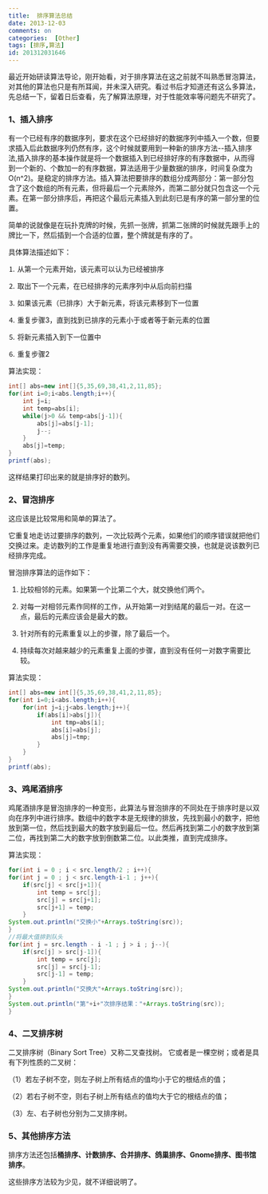 ```yaml
---
title:  排序算法总结
date: 2013-12-03
comments: on
categories:  [Other]
tags: [排序,算法]
id: 201312031646
---
```



最近开始研读算法导论，刚开始看，对于排序算法在这之前就不叫熟悉冒泡算法，对其他的算法也只是有所耳闻，并未深入研究。看过书后才知道还有这么多算法，先总结一下，留着日后查看，先了解算法原理，对于性能效率等问题先不研究了。
<!-- more -->
### 1、插入排序

 有一个已经有序的数据序列，要求在这个已经排好的数据序列中插入一个数，但要求插入后此数据序列仍然有序，这个时候就要用到一种新的排序方法--插入排序法,插入排序的基本操作就是将一个数据插入到已经排好序的有序数据中，从而得到一个新的、个数加一的有序数据，算法适用于少量数据的排序，时间复杂度为O(n^2)。是稳定的排序方法。插入算法把要排序的数组分成两部分：第一部分包含了这个数组的所有元素，但将最后一个元素除外，而第二部分就只包含这一个元素。在第一部分排序后，再把这个最后元素插入到此刻已是有序的第一部分里的位置。

 简单的说就像是在玩扑克牌的时候，先抓一张牌，抓第二张牌的时候就先跟手上的牌比一下，然后插到一个合适的位置，整个牌就是有序的了。

具体算法描述如下：

⒈ 从第一个元素开始，该元素可以认为已经被排序

⒉ 取出下一个元素，在已经排序的元素序列中从后向前扫描

⒊ 如果该元素（已排序）大于新元素，将该元素移到下一位置

⒋ 重复步骤3，直到找到已排序的元素小于或者等于新元素的位置

⒌ 将新元素插入到下一位置中

⒍ 重复步骤2

算法实现：

```java
int[] abs=new int[]{5,35,69,38,41,2,11,85};
for(int i=0;i<abs.length;i++){
    int j=i;
    int temp=abs[i];
    while(j>0 && temp<abs[j-1]){
        abs[j]=abs[j-1];
        j--;
    }
    abs[j]=temp;
}
printf(abs);
```

这样结果打印出来的就是排序好的数列。

### 2、冒泡排序

这应该是比较常用和简单的算法了。

它重复地走访过要排序的数列，一次比较两个元素，如果他们的顺序错误就把他们交换过来。走访数列的工作是重复地进行直到没有再需要交换，也就是说该数列已经排序完成。

冒泡排序算法的运作如下：

1.  比较相邻的元素。如果第一个比第二个大，就交换他们两个。

2.  对每一对相邻元素作同样的工作，从开始第一对到结尾的最后一对。在这一点，最后的元素应该会是最大的数。

3.  针对所有的元素重复以上的步骤，除了最后一个。

4.  持续每次对越来越少的元素重复上面的步骤，直到没有任何一对数字需要比较。

算法实现：

```java
int[] abs=new int[]{5,35,69,38,41,2,11,85};
for(int i=0;i<abs.length;i++){
    for(int j=i;j<abs.length;j++){
        if(abs[i]>abs[j]){
            int tmp=abs[i];
            abs[i]=abs[j];
            abs[j]=tmp;
        }
    }
}
printf(abs);
```

### 3、鸡尾酒排序

鸡尾酒排序是冒泡排序的一种变形，此算法与冒泡排序的不同处在于排序时是以双向在序列中进行排序。数组中的数字本是无规律的排放，先找到最小的数字，把他放到第一位，然后找到最大的数字放到最后一位。然后再找到第二小的数字放到第二位，再找到第二大的数字放到倒数第二位。以此类推，直到完成排序。

算法实现：

```java
for(int i = 0 ; i < src.length/2 ; i++){
for(int j = 0 ; j < src.length-i-1 ; j++){
    if(src[j] < src[j+1]){
        int temp = src[j];
        src[j] = src[j+1];
        src[j+1] = temp;
    }
System.out.println("交换小"+Arrays.toString(src));
}
//将最大值排到队头
for(int j = src.length - i -1 ; j > i ; j--){
    if(src[j] > src[j-1]){
        int temp = src[j];
        src[j] = src[j-1];
        src[j-1] = temp;
    }
System.out.println("交换大"+Arrays.toString(src));
}
System.out.println("第"+i+"次排序结果："+Arrays.toString(src));
}   
```

### 4、二叉排序树

二叉排序树（Binary Sort Tree）又称二叉查找树。 它或者是一棵空树；或者是具有下列性质的二叉树：

（1）若左子树不空，则左子树上所有结点的值均小于它的根结点的值；

（2）若右子树不空，则右子树上所有结点的值均大于它的根结点的值；

（3）左、右子树也分别为二叉排序树。

### 5、其他排序方法

排序方法还包括**桶排序、计数排序、合并排序、鸽巢排序、Gnome排序、图书馆排序**。

这些排序方法较为少见，就不详细说明了。
